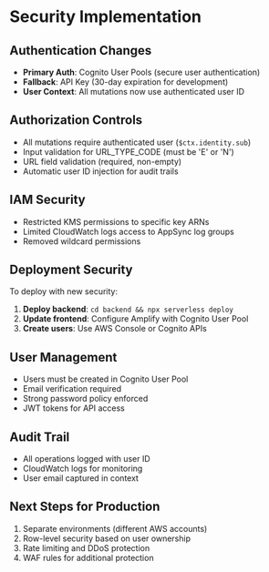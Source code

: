 # Security Implementation

## Authentication Changes
- **Primary Auth**: Cognito User Pools (secure user authentication)
- **Fallback**: API Key (30-day expiration for development)
- **User Context**: All mutations now use authenticated user ID

## Authorization Controls
- All mutations require authenticated user (`$ctx.identity.sub`)
- Input validation for URL_TYPE_CODE (must be 'E' or 'N')
- URL field validation (required, non-empty)
- Automatic user ID injection for audit trails

## IAM Security
- Restricted KMS permissions to specific key ARNs
- Limited CloudWatch logs access to AppSync log groups
- Removed wildcard permissions

## Deployment Security
To deploy with new security:

1. **Deploy backend**: `cd backend && npx serverless deploy`
2. **Update frontend**: Configure Amplify with Cognito User Pool
3. **Create users**: Use AWS Console or Cognito APIs

## User Management
- Users must be created in Cognito User Pool
- Email verification required
- Strong password policy enforced
- JWT tokens for API access

## Audit Trail
- All operations logged with user ID
- CloudWatch logs for monitoring
- User email captured in context

## Next Steps for Production
1. Separate environments (different AWS accounts)
2. Row-level security based on user ownership
3. Rate limiting and DDoS protection
4. WAF rules for additional protection